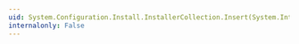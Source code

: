 ```yaml
---
uid: System.Configuration.Install.InstallerCollection.Insert(System.Int32,System.Configuration.Install.Installer)
internalonly: False
---
```

